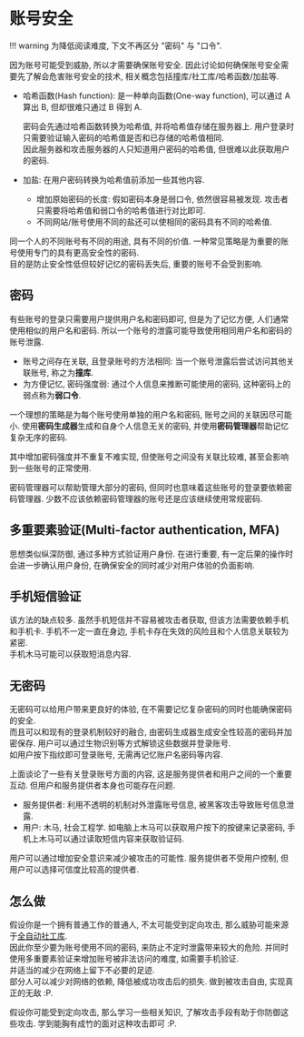 # 账号安全

!!! warning
    为降低阅读难度, 下文不再区分 "密码" 与 "口令".  

因为账号可能受到威胁, 所以才需要确保账号安全. 因此讨论如何确保账号安全需要先了解会危害账号安全的技术, 相关概念包括撞库/社工库/哈希函数/加盐等.  

- 哈希函数(Hash function): 是一种单向函数(One-way function), 可以通过 A 算出 B, 但却很难只通过 B 得到 A.

    密码会先通过哈希函数转换为哈希值, 并将哈希值存储在服务器上. 用户登录时只需要验证输入密码的哈希值是否和已存储的哈希值相同.  
    因此服务器和攻击服务器的人只知道用户密码的哈希值, 但很难以此获取用户的密码.  

- 加盐: 在用户密码转换为哈希值前添加一些其他内容.

    - 增加原始密码的长度: 假如密码本身是弱口令, 依然很容易被发现. 攻击者只需要将哈希值和弱口令的哈希值进行对比即可.
    - 不同网站/账号使用不同的盐还可以使相同的密码具有不同的哈希值.

同一个人的不同账号有不同的用途, 具有不同的价值. 一种常见策略是为重要的账号使用专门的具有更高安全性的密码.  
目的是防止安全性低但较好记忆的密码丢失后, 重要的账号不会受到影响.  

## 密码

有些账号的登录只需要用户提供用户名和密码即可, 但是为了记忆方便, 人们通常使用相似的用户名和密码. 所以一个账号的泄露可能导致使用相同用户名和密码的账号泄露.  

- 账号之间存在关联, 且登录账号的方法相同: 当一个账号泄露后尝试访问其他关联账号, 称之为**撞库**.
- 为方便记忆, 密码强度弱: 通过个人信息来推断可能使用的密码, 这种密码上的弱点称为**弱口令**.

一个理想的策略是为每个账号使用单独的用户名和密码, 账号之间的关联因尽可能小. 使用**密码生成器**生成和自身个人信息无关的密码, 并使用**密码管理器**帮助记忆复杂无序的密码.  

其中增加密码强度并不重复不难实现, 但使账号之间没有关联比较难, 甚至会影响到一些账号的正常使用.  

密码管理器可以帮助管理大部分的密码, 但同时也意味着这些账号的登录要依赖密码管理器. 少数不应该依赖密码管理器的账号还是应该继续使用常规密码.  

## 多重要素验证(Multi-factor authentication, MFA)

思想类似纵深防御, 通过多种方式验证用户身份. 在进行重要, 有一定后果的操作时会进一步确认用户身份, 在确保安全的同时减少对用户体验的负面影响.  

## 手机短信验证

该方法的缺点较多. 虽然手机短信并不容易被攻击者获取, 但该方法需要依赖手机和手机卡. 手机不一定一直在身边, 手机卡存在失效的风险且和个人信息关联较为紧密.  
手机木马可能可以获取短消息内容.  

## 无密码

无密码可以给用户带来更良好的体验, 在不需要记忆复杂密码的同时也能确保密码的安全.  
而且可以和现有的登录机制较好的融合, 由密码生成器生成安全性较高的密码并加密保存. 用户可以通过生物识别等方式解锁这些数据并登录账号.  
如用户按下指纹即可登录账号, 无需再记忆账户名密码等内容.  

上面谈论了一些有关登录账号方面的内容, 这是服务提供者和用户之间的一个重要互动. 但用户和服务提供者本身也可能存在问题.  

- 服务提供者: 利用不透明的机制对外泄露账号信息, 被黑客攻击导致账号信息泄露.
- 用户: 木马, 社会工程学. 如电脑上木马可以获取用户按下的按键来记录密码, 手机上木马可以通过读取短信内容来获取验证码.

用户可以通过增加安全意识来减少被攻击的可能性. 服务提供者不受用户控制, 但用户可以选择可信度比较高的提供者.  

## 怎么做

假设你是一个拥有普通工作的普通人, 不太可能受到定向攻击, 那么威胁可能来源于[全自动社工库](全自动社工库.md).  
因此你至少要为账号使用不同的密码, 来防止不定时泄露带来较大的危险. 并同时使用多重要素验证来增加账号被非法访问的难度, 如需要手机验证.  
并适当的减少在网络上留下不必要的足迹.  
部分人可以减少对网络的依赖, 降低被成功攻击后的损失. 做到被攻击自由, 实现真正的无敌 :P.  

假设你可能受到定向攻击, 那么学习一些相关知识, 了解攻击手段有助于你防御这些攻击. 学到能胸有成竹的面对这种攻击即可 :P.  
